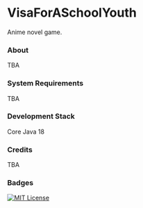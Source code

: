 # VisaForASchoolYouth

Anime novel game.

### About

TBA

### System Requirements

TBA

### Development Stack

Core Java 18

### Credits

TBA

### Badges

[![MIT License](https://img.shields.io/badge/License-MIT-green.svg)](https://choosealicense.com/licenses/mit/)
